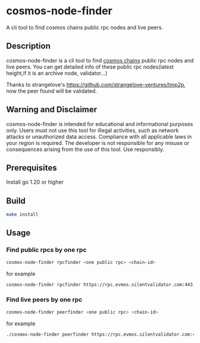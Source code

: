 # cosmos-node-finder
A cli tool to find cosmos chains public rpc nodes and live peers.

## Description

cosmos-node-finder is a cli tool to find [cosmos chains](https://cosmos.network/) public rpc nodes and live peers.
You can get detailed info of these public rpc nodes(latest height,if it is an archive node, validator...)

Thanks to strangelove's https://github.com/strangelove-ventures/tmp2p, now the peer found will be validated.

## Warning and Disclaimer
cosmos-node-finder is intended for educational and informational purposes only. Users must not use this tool for illegal activities, such as network attacks or unauthorized data access. Compliance with all applicable laws in your region is required. The developer is not responsible for any misuse or consequences arising from the use of this tool. Use responsibly.

## Prerequisites

Install go 1.20 or higher

## Build

```bash
make install
```

## Usage
### Find public rpcs by one rpc
```bash
cosmos-node-finder rpcfinder <one public rpc> <chain-id>
```
for example
```bash
cosmos-node-finder rpcfinder https://rpc.evmos.silentvalidator.com:443 evmos_9001-2
```
### Find live peers by one rpc 
```bash
cosmos-node-finder peerfinder <one public rpc> <chain-id>
```
for example
```bash
./cosmos-node-finder peerfinder https://rpc.evmos.silentvalidator.com:443 evmos_9001-2
```